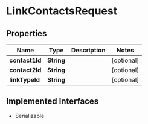 

# LinkContactsRequest


## Properties

| Name | Type | Description | Notes |
|------------ | ------------- | ------------- | -------------|
|**contact1Id** | **String** |  |  [optional] |
|**contact2Id** | **String** |  |  [optional] |
|**linkTypeId** | **String** |  |  [optional] |


## Implemented Interfaces

* Serializable

